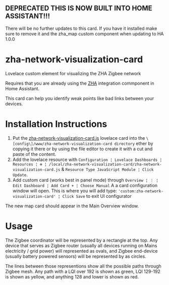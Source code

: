 ## DEPRECATED THIS IS NOW BUILT INTO HOME ASSISTANT!!!

There will be no further updates to this card. If you have it installed make sure to remove it and the zha_map custom component when updating to HA 1.0.0

# zha-network-visualization-card

Lovelace custom element for visualizing the ZHA Zigbee network

Requires that you are already using the [ZHA](https://www.home-assistant.io/integrations/zha/) integration commponent in Home Assistant.

This card can help you identify weak points like bad links between your devices.

# Installation Instructions

1. Put the [zha-network-visualization-card.js](https://github.com/dmulcahey/zha-network-visualization-card) lovelace card into the `\[config\]/www/zha-network-visualization-card directory` ether by copying it there or by using the file editor to create it with a cut and paste of the content.
2. Add the lovelace resource with `Configuration ¦ Lovelace Dashboards ¦ Resources ¦ ⊕ ¦ /local/zha-network-visualization-card/zha-network-visualization-card.js` & `Resource Type JavaScript Module ¦ Click Update`.
3. Add custom card (works best in panel mode) through `Overview ¦ ⋮ ¦ Edit Dashboard ¦ Add Card + ¦ Choose Manual` A a card configuration window will open. This is where you will add type: `'custom:zha-network-visualization-card' ¦ Click Save` to exit UI configurator

The new map card should appear in the Main Overview window.

# Usage

The Zigbee coordinator will be represented by a rectangle at the top. Any device that serves as Zigbee router (usually all devices running on Mains electricity / grid power) will represented as ovals, and Zigbee end-device (usually battery powered sensors) will be represented by as circles.

The lines between those representions show all the possible paths through Zigbee mesh. Any path with a LQI over 192 is shown as green, LQI 129-192 is shown as yellow, and anything 128 and lower is shown as red.
